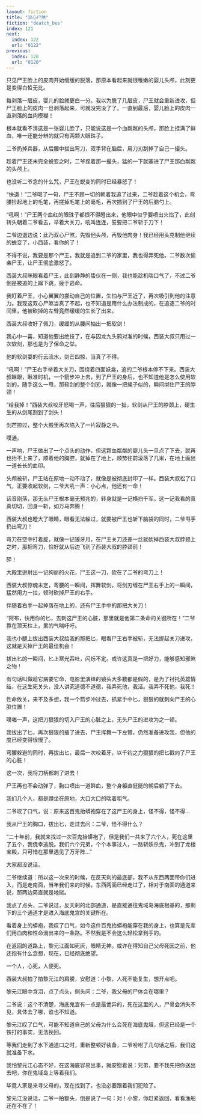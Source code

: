 ```yaml
---
layout: fiction
title: "双心尸煞"
fiction: "deatch_bus"
index: 121
next:
  index: 122
  url: "0122"
previous:
  index: 120
  url: "0120"
---
```

只见尸王脸上的皮肉开始缓缓的脱落，那原本看起来就很稚嫩的婴儿头颅，此刻更是变得白皙无比。

每剥落一层皮，婴儿的脸就更白一分。我以为脱了几层皮，尸王就会重新进攻，但尸王脸上的皮肉一旦剥落起来，可就没完没了了。一直到最后，婴儿脸上的皮肉一直剥落的血肉模糊！

根本就看不清这是一张婴儿脸了，只能说这是一个血粼粼的头颅，那脸上挂满了鲜血，唯一还能分辨的就只有两颗大眼珠子。

二爷扔掉兵器，从后腰中拔出弯刀，双手背在脑后，用刀刃刮掉了自己一撮头。

趁着尸王还未完全蜕变之时，二爷捏着那一撮头，猛的一下就塞进了尸王那血粼粼的头颅上。

也没听二爷念的什么咒，尸王在蜕变的同时已经暴怒了！

“快退！”二爷喝了一句，尸王不顾一切的朝着我追了过来，二爷趁着这个机会，弯腰捡起地上的毛笔，再搓掉毛笔上的毫毛，再次插到了尸王的后脑勺上。

“吼啊！”尸王两个血红的眼珠子都恨不得瞪出来，他眼中似乎要喷出火焰了，此刻转头朝着二爷看去，举着大关刀，吼叫连连，誓要把二爷斩于刀下！

二爷边退边说：此乃双心尸煞，先毁他头颅，再毁他肉身！我已经用头克制他继续的蜕变了，小西装，看你的了！

不得不说，我要是那个尸王，我就是追到二爷的家里，我也得弄死他。二爷数次偷袭尸王，让尸王彻底激怒了。

西装大叔眯眼看着尸王，此刻静静的蛰伏在一侧，我也能趁机喘口气了，不过二爷倒是被追的上蹿下跳，疲于逃命。

我盯着尸王，小心翼翼的挪动自己的位置，生怕与尸王近了，再次吸引到他的注意力。我现这双心尸煞当真了不起，也不知道是用什么办法制成的，在追逐二爷的时间里，他被砍掉的左臂竟然缓缓的生长了出来。

西装大叔收好了佩刀，缓缓的从腰间抽出一把软剑！

我心中一喜，知道他要出绝技了，在与囚龙九头鸦对准的时候，西装大叔只用过一次软剑，那也是为了保命之举。

他的软剑耍的行云流水，剑芒四掠，当真了不得。

“吼啊！”尸王右手举着大关刀，围绕着四面妖龛，追的二爷根本停不下来。西装大叔眯眼，瞅准时机，一个箭步冲上去，到了尸王的身后，也不知道他是怎么使用软剑的，随手这么一甩，那软剑的整个剑刃，就像一把绳子似的，瞬间绑住尸王的脖颈！

“给我掉！”西装大叔咬牙怒喝一声，往后狠狠的一扯，软剑从尸王的脖颈上，硬生生的从剑尾割到了剑头！

剑芒掠过，整个大殿里再次陷入了一片寂静之中。

噗通。

一声响，尸王做出了一个点头的动作，但这颗血粼粼的婴儿头一旦点了下去，就再也抬不上来了，顺着他的胸腔，就掉在了地上，顺势往前滚落了几米，在地上画出一道长长的血印。

头颅被斩，尸王站在原地一动不动了，就像是被彻底封印了一样。西装大叔松了口气，正要收起软剑，二爷大吼一声：小心点，他还有一命！

话音刚落，那无头尸王根本毫无预兆的，转身就是一记横扫千军。这一记我看的真真切切，回身一斩，如万马奔腾！

西装大叔也瞪大了眼睛，眼看无法躲过，就要被尸王也斩下脑袋的同时，二爷甩手扔出弯刀！

弯刀在空中打着旋，就像一记狼牙月，在尸王关刀还差一丝就砍掉西装大叔脖颈上之时，那把弯刀，恰好就从后边飞到了西装大叔的脖颈前！

砰！

大殿里迸射出一记绚丽的火花，尸王这一刀，砍在了二爷的弯刀上！

西装大叔惊魂未定，弯腰的一瞬间，挥舞软剑，将剑刃缠在尸王右手上的一瞬间，猛然用力一拉，顿时砍掉尸王的右手。

伴随着右手一起掉落在地上的，还有尸王手中的那把大关刀！

“阿布，快用你的匕，去刺这尸王的心脏，那里就是他第二条命的关键所在！”二爷靠在顶天柱上，累的气喘吁吁。

我也小腿上拔出西装大叔给我的那把匕，眼看尸王右手被斩，无法提起关刀进攻，这就是灭掉尸王的最佳机会！

拔出匕的一瞬间，匕上寒光吞吐，闪烁不定。或许这真是一把好刀，能够感知邪煞之物！

有句话叫做趁它病要它命，电影里演绎的镜头大多数都是假的，是为了衬托英雄情结，在这生死关头，没人讲究道德不道德，我弄死他，我活。我弄不死他，我死！

性命攸关，来不及多想，我一个箭步冲过去，抓紧手中匕，狠狠的就刺向尸王的心脏位置！

噗嗤一声，这把刀狠狠的切入尸王的心脏之上，无头尸王的进攻为之一顿。

我拔出了匕，再次狠狠的插了进去，尸王挥舞一下左臂，仍然准备进攻我，但他的度已经变得很慢了。

弯腰躲避的同时，再拔出匕，最后一次咬着牙，以千钧之力狠狠的把匕戳向了尸王的心脏！

这一次，我将刀柄都刺了进去！

尸王再也不会动弹了，胸口喷出一道鲜血，整个身躯直挺挺的朝后躺了下去。

我们几个人，都是蹲坐在原地，大口大口的喘着粗气。

二爷叹了口气，说：原来这百鬼抬蟒袍穿在了这尸王的身上，怪不得，怪不得...

我从尸王的胸口，拔出匕，走过去问：二爷，怪不得什么？

“二十年前，我就来找过一次百鬼抬蟒袍了，但是我们一共来了六个人，死在这里了五个，我侥幸逃脱。我们六个兄弟，个个本事过人，一路斩妖杀鬼，冲到了龙楼宝殿，只可惜在那里遇见了万牙阵...”

大家都没说话。

二爷继续道：所以这一次来的时候，在反天刹的最底部，我不从东西两面带你们进入，而是走南面，当年我们来的时候，东西两面已经走过了，相对于南面的通道来说，那两边简直就是地狱。

我点了点头，二爷说过，反天刹的北部通道，是直接通往鬼域岛海底根基的，那剩下的三个通道才是进入海底鬼宫的关键所在。

看着身上的蟒袍，我叹了口气，如今这件百鬼抬蟒袍能穿在我的身上，也算是先辈们用血肉和性命淌出来的一条路。不然我是不会这么轻松拿到手的。

在返回的道路上，黎元江面如死灰，眼睛无神。或许在得知自己父母死因之前，他还抱有什么念想，现在，已经彻底绝望。

一个人，心死，人便死。

西装大叔拍了拍黎元江的肩膀，安慰道：小黎，人死不能复生，想开点吧。

黎元江眼中含泪，点了点头，侧头问：二爷，我父母的尸体会在哪里？

二爷说：这个不清楚，海底鬼宫有一点是最诡异的，死在这里的人，尸骨会消失不见，具体去了哪，谁也不知道。

黎元江叹了口气，可能不知道自己的父母为什么会死在海底鬼域，但这已经是一个铁打的事实，无法挽回。

等我们走到了水下通道口之时，重新整顿好装备，二爷吩咐了几句话之后，我们这就准备下水。

我怕黎元江心态不好，在这海底容易出事，就安慰着说：兄弟，要不我先把你送出去吧，你在鬼域岛上等着我们。

毕竟人家是来寻父母的，现在找到了，也没必要跟着我们犯险了。

黎元江没说话，二爷一拍额头，倒是说了一句：对！小黎，你赶紧返回，看看渔船还在不在了！